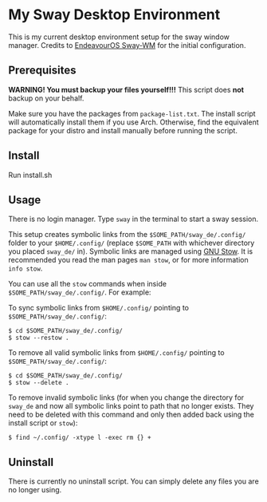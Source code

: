 # My Sway Desktop Environment
This is my current desktop environment setup for the sway window manager. Credits to [EndeavourOS Sway-WM](https://github.com/EndeavourOS-Community-Editions/sway) for the initial configuration.

## Prerequisites
**WARNING! You must backup your files yourself!!!** This script does **not** backup on your behalf.

Make sure you have the packages from ```package-list.txt```. The install script will automatically install them if you use Arch. Otherwise, find the equivalent package for your distro and install manually before running the script.

## Install
Run install.sh

## Usage
There is no login manager. Type ```sway``` in the terminal to start a sway session.

This setup creates symbolic links from the ```$SOME_PATH/sway_de/.config/``` folder to your ```$HOME/.config/``` (replace ```$SOME_PATH``` with whichever directory you placed ```sway_de/``` in). Symbolic links are managed using [GNU Stow](https://www.gnu.org/software/stow/). It is recommended you read the man pages ```man stow```, or for more information ```info stow```.

You can use all the ```stow``` commands when inside ```$SOME_PATH/sway_de/.config/```. For example:

To sync symbolic links from ```$HOME/.config/``` pointing to ```$SOME_PATH/sway_de/.config/```:
```console
$ cd $SOME_PATH/sway_de/.config/
$ stow --restow .
```

To remove all valid symbolic links from ```$HOME/.config/``` pointing to ```$SOME_PATH/sway_de/.config/```:
```console
$ cd $SOME_PATH/sway_de/.config/
$ stow --delete .
```

To remove invalid symbolic links (for when you change the directory for ```sway_de``` and now all symbolic links point to path that no longer exists. They need to be deleted with this command and only then added back using the install script or ```stow```):
```console
$ find ~/.config/ -xtype l -exec rm {} +
```

## Uninstall
There is currently no uninstall script. You can simply delete any files you are no longer using.
